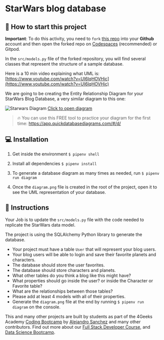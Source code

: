<!--hide-->
# StarWars blog database
<!--endhide-->

<onlyfor saas="false" withBanner="false">

## 🌱 How to start this project


**Important**: To do this activity, you need to `fork` [this repo](https://github.com/4GeeksAcademy/flask-rest-hello) into your **Github** account and then open the forked repo on [Codespaces](https://4geeks.com/lesson/what-is-github-codespaces) (recommended) or Gitpod.


In the `src/models.py` file of the forked repository, you will find several classes that represent the structure of a sample database.

Here is a 10 min video explaining what UML is: [https://www.youtube.com/watch?v=UI6lqHOVHic](https://www.youtube.com/watch?v=UI6lqHOVHic)

</onlyfor>

We are going to be creating the Entity Relationship Diagram for your StarWars Blog Database, a very similar diagram to this one:

![Starwars Diagram](https://github.com/breatheco-de/exercise-starwars-data-modeling/blob/master/assets/example.png?raw=true)
[Click to open diagram](https://app.quickdatabasediagrams.com/#/d/LxNXQZ)

> 🔥 You can use this FREE tool to practice your diagram for the first time: https://app.quickdatabasediagrams.com/#/d/

## 💻 Installation

1. Get inside the environment `$ pipenv shell`

2. Install all dependencies `$ pipenv install`

3. To generate a database diagram as many times as needed, run `$ pipenv run diagram`

4. Once the `diagram.png` file is created in the root of the project, open it to see the UML representation of your database.


## 📝 Instructions

Your Job is to update the `src/models.py` file with the code needed to replicate the StarWars data model.

The project is using the SQLAlchemy Python library to generate the database.

- Your project must have a table `User` that will represent your blog users.
- Your blog users will be able to login and save their favorite planets and characters.
- The database should store the user favorites.
- The database should store characters and planets.
- What other tables do you think a blog like this might have?
- What properties should go inside the user? or inside the Character or Favorite table?
- What are the relationships between those tables?
- Please add at least 4 models with all of their properties.
- Generate the `diagram.png` file at the end by running `$ pipenv run diagram` on the console.

This and many other projects are built by students as part of the 4Geeks Academy [Coding Bootcamp](https://4geeksacademy.com/us/coding-bootcamp) by [Alejandro Sanchez](https://x.com/alesanchezr) and many other contributors. Find out more about our [Full Stack Developer Course](https://4geeksacademy.com/us/coding-bootcamps/part-time-full-stack-developer), and [Data Science Bootcamp](https://4geeksacademy.com/us/coding-bootcamps/datascience-machine-learning).

